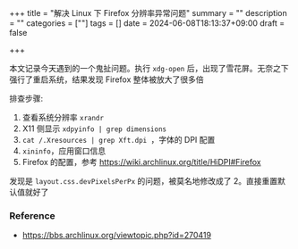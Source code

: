 +++
title = "解决 Linux 下 Firefox 分辨率异常问题"
summary = ""
description = ""
categories = [""]
tags = []
date = 2024-06-08T18:13:37+09:00
draft = false

+++

本文记录今天遇到的一个鬼扯问题。执行 `xdg-open` 后，出现了雪花屏。无奈之下强行了重启系统，结果发现 Firefox 整体被放大了很多倍

排查步骤:

1. 查看系统分辨率 `xrandr`
2. X11 侧显示 `xdpyinfo | grep dimensions`
3. `cat /.Xresources | grep Xft.dpi `，字体的 DPI 配置
4. `xininfo`，应用窗口信息
5. Firefox 的配置，参考 https://wiki.archlinux.org/title/HiDPI#Firefox

发现是 `layout.css.devPixelsPerPx` 的问题，被莫名地修改成了 2。直接重置默认值就好了

### Reference

- https://bbs.archlinux.org/viewtopic.php?id=270419
